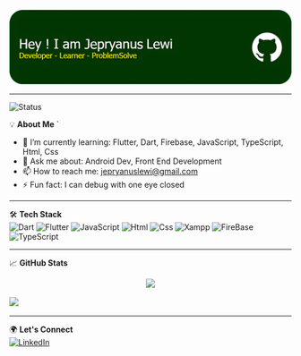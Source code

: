 ![JepryanusLewi](mygithub.png)

---
![Status](https://img.shields.io/badge/Status-Active-brightgreen?style=for-the-badge&logo=github)

💡 **About Me**  `  
- 🌱 I’m currently learning: Flutter, Dart, Firebase, JavaScript, TypeScript, Html, Css
- 💬 Ask me about: Android Dev, Front End Development  
- 📫 How to reach me: jepryanuslewi@gmail.com  
- ⚡ Fun fact: I can debug with one eye closed

---

🛠️ **Tech Stack**  
![Dart](https://img.shields.io/badge/-Dart-0175C2?style=flat&logo=dart&logoColor=white)
![Flutter](https://img.shields.io/badge/-Flutter-02569B?style=flat&logo=flutter)
![JavaScript](https://img.shields.io/badge/-JS-3776AB?style=flat&logo=javascript)
![Html](https://img.shields.io/badge/-HTML-0076A8?style=flat&logo=html)
![Css](https://img.shields.io/badge/-CSS-0076A8?style=flat&logo=css)
![Xampp](https://img.shields.io/badge/-Xampp-0076A8?style=flat&logo=xampp)
![FireBase](https://img.shields.io/badge/-Firebase-0076A8?style=flat&logo=firebase)
![TypeScript](https://img.shields.io/badge/-TypeScript-0076A8?style=flat&logo=TypeScript)

---

📈 **GitHub Stats**  
<p align="center">
  <img width="48%" src="https://github-readme-stats.vercel.app/api?username=jepryanuslewi&show_icons=true&theme=radical" />
</p>
<p><img width="48%" src="https://github-readme-streak-stats.herokuapp.com/?user=jepryanuslewi&theme=radical" /></p>

---

🌍 **Let's Connect**  
[![LinkedIn](https://img.shields.io/badge/-LinkedIn-0077B5?style=flat&logo=linkedin)](https://www.linkedin.com/in/jepryanus-lewi-3a1285372?utm_source=share&utm_campaign=share_via&utm_content=profile&utm_medium=android_app)
<!-- [![Instagram](https://img.shields.io/badge/-Instagram-E4405F?style=flat&logo=instagram&logoColor=white)](https://instagram.com/jepryanuslewi)
[![Website](https://img.shields.io/badge/-Portfolio-000000?style=flat&logo=web)](https://jecu.dev) -->

